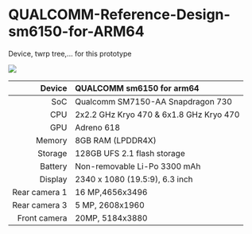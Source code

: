 # QUALCOMM-Reference-Design-sm6150-for-ARM64
Device, twrp tree,... for this prototype

<img src="https://github.com/daviiid99/QUALCOMM-Reference-Design-sm6150-for-ARM64/blob/master/qrd.jpg">

| Device       | QUALCOMM sm6150 for arm64                       |
| -----------: | :---------------------------------------------- |
| SoC          | Qualcomm SM7150-AA Snapdragon 730               |
| CPU          | 2x2.2 GHz Kryo 470 & 6x1.8 GHz Kryo 470         |
| GPU          | Adreno 618                                      |
| Memory       | 8GB RAM (LPDDR4X)                               |
| Storage      | 128GB UFS 2.1 flash storage                     |
| Battery      | Non-removable Li-Po 3300 mAh                    |
| Display      | 2340 x 1080 (19.5:9), 6.3  inch                 |
| Rear camera 1 | 16 MP,4656x3496                                |
| Rear camera 3 | 5 MP, 2608x1960                                |
| Front camera | 20MP, 5184x3880                                 |
